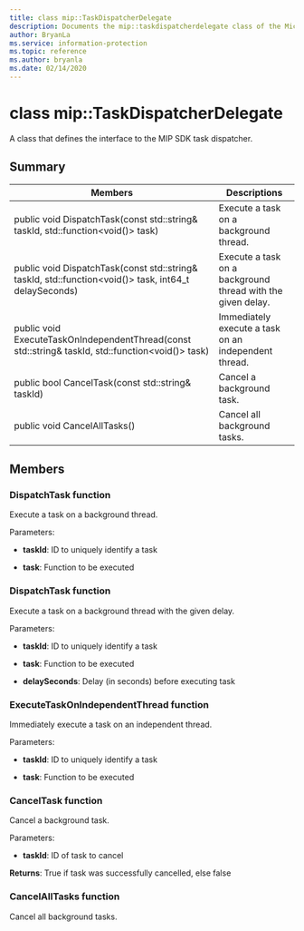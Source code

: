 ```yaml
---
title: class mip::TaskDispatcherDelegate 
description: Documents the mip::taskdispatcherdelegate class of the Microsoft Information Protection (MIP) SDK.
author: BryanLa
ms.service: information-protection
ms.topic: reference
ms.author: bryanla
ms.date: 02/14/2020
---
```


# class mip::TaskDispatcherDelegate 
A class that defines the interface to the MIP SDK task dispatcher.
  
## Summary
 Members                        | Descriptions                                
--------------------------------|---------------------------------------------
public void DispatchTask(const std::string& taskId, std::function\<void()\> task)  |  Execute a task on a background thread.
public void DispatchTask(const std::string& taskId, std::function\<void()\> task, int64_t delaySeconds)  |  Execute a task on a background thread with the given delay.
public void ExecuteTaskOnIndependentThread(const std::string& taskId, std::function\<void()\> task)  |  Immediately execute a task on an independent thread.
public bool CancelTask(const std::string& taskId)  |  Cancel a background task.
public void CancelAllTasks()  |  Cancel all background tasks.
  
## Members
  
### DispatchTask function
Execute a task on a background thread.

Parameters:  
* **taskId**: ID to uniquely identify a task 


* **task**: Function to be executed


  
### DispatchTask function
Execute a task on a background thread with the given delay.

Parameters:  
* **taskId**: ID to uniquely identify a task 


* **task**: Function to be executed 


* **delaySeconds**: Delay (in seconds) before executing task


  
### ExecuteTaskOnIndependentThread function
Immediately execute a task on an independent thread.

Parameters:  
* **taskId**: ID to uniquely identify a task 


* **task**: Function to be executed


  
### CancelTask function
Cancel a background task.

Parameters:  
* **taskId**: ID of task to cancel



  
**Returns**: True if task was successfully cancelled, else false
  
### CancelAllTasks function
Cancel all background tasks.